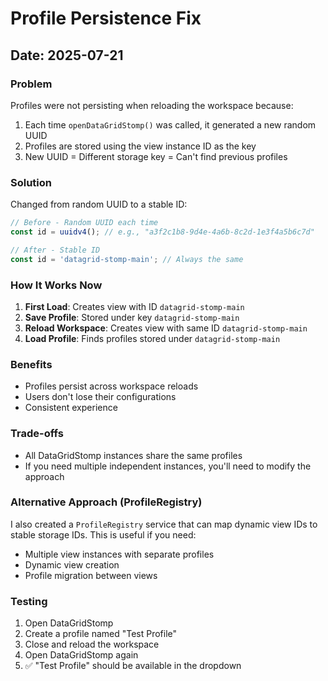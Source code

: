 # Profile Persistence Fix

## Date: 2025-07-21

### Problem
Profiles were not persisting when reloading the workspace because:
1. Each time `openDataGridStomp()` was called, it generated a new random UUID
2. Profiles are stored using the view instance ID as the key
3. New UUID = Different storage key = Can't find previous profiles

### Solution
Changed from random UUID to a stable ID:

```typescript
// Before - Random UUID each time
const id = uuidv4(); // e.g., "a3f2c1b8-9d4e-4a6b-8c2d-1e3f4a5b6c7d"

// After - Stable ID
const id = 'datagrid-stomp-main'; // Always the same
```

### How It Works Now
1. **First Load**: Creates view with ID `datagrid-stomp-main`
2. **Save Profile**: Stored under key `datagrid-stomp-main`
3. **Reload Workspace**: Creates view with same ID `datagrid-stomp-main`
4. **Load Profile**: Finds profiles stored under `datagrid-stomp-main`

### Benefits
- Profiles persist across workspace reloads
- Users don't lose their configurations
- Consistent experience

### Trade-offs
- All DataGridStomp instances share the same profiles
- If you need multiple independent instances, you'll need to modify the approach

### Alternative Approach (ProfileRegistry)
I also created a `ProfileRegistry` service that can map dynamic view IDs to stable storage IDs. This is useful if you need:
- Multiple view instances with separate profiles
- Dynamic view creation
- Profile migration between views

### Testing
1. Open DataGridStomp
2. Create a profile named "Test Profile"
3. Close and reload the workspace
4. Open DataGridStomp again
5. ✅ "Test Profile" should be available in the dropdown